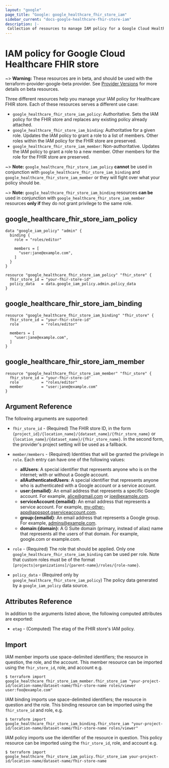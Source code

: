```yaml
---
layout: "google"
page_title: "Google: google_healthcare_fhir_store_iam"
sidebar_current: "docs-google-healthcare-fhir-store-iam"
description: |-
 Collection of resources to manage IAM policy for a Google Cloud Healthcare FHIR store.
---
```


# IAM policy for Google Cloud Healthcare FHIR store

~> **Warning:** These resources are in beta, and should be used with the terraform-provider-google-beta provider.
See [Provider Versions](https://terraform.io/docs/providers/google/guides/provider_versions.html) for more details on beta resources.

Three different resources help you manage your IAM policy for Healthcare FHIR store. Each of these resources serves a different use case:

* `google_healthcare_fhir_store_iam_policy`: Authoritative. Sets the IAM policy for the FHIR store and replaces any existing policy already attached.
* `google_healthcare_fhir_store_iam_binding`: Authoritative for a given role. Updates the IAM policy to grant a role to a list of members. Other roles within the IAM policy for the FHIR store are preserved.
* `google_healthcare_fhir_store_iam_member`: Non-authoritative. Updates the IAM policy to grant a role to a new member. Other members for the role for the FHIR store are preserved.

~> **Note:** `google_healthcare_fhir_store_iam_policy` **cannot** be used in conjunction with `google_healthcare_fhir_store_iam_binding` and `google_healthcare_fhir_store_iam_member` or they will fight over what your policy should be.

~> **Note:** `google_healthcare_fhir_store_iam_binding` resources **can be** used in conjunction with `google_healthcare_fhir_store_iam_member` resources **only if** they do not grant privilege to the same role.

## google\_healthcare\_fhir\_store\_iam\_policy

```hcl
data "google_iam_policy" "admin" {
  binding {
    role = "roles/editor"

    members = [
      "user:jane@example.com",
    ]
  }
}

resource "google_healthcare_fhir_store_iam_policy" "fhir_store" {
  fhir_store_id = "your-fhir-store-id"
  policy_data   = data.google_iam_policy.admin.policy_data
}
```

## google\_healthcare\_fhir\_store\_iam\_binding

```hcl
resource "google_healthcare_fhir_store_iam_binding" "fhir_store" {
  fhir_store_id = "your-fhir-store-id"
  role          = "roles/editor"

  members = [
    "user:jane@example.com",
  ]
}
```

## google\_healthcare\_fhir\_store\_iam\_member

```hcl
resource "google_healthcare_fhir_store_iam_member" "fhir_store" {
  fhir_store_id = "your-fhir-store-id"
  role          = "roles/editor"
  member        = "user:jane@example.com"
}
```

## Argument Reference

The following arguments are supported:

* `fhir_store_id` - (Required) The FHIR store ID, in the form
    `{project_id}/{location_name}/{dataset_name}/{fhir_store_name}` or
    `{location_name}/{dataset_name}/{fhir_store_name}`. In the second form, the provider's
    project setting will be used as a fallback.

* `member/members` - (Required) Identities that will be granted the privilege in `role`.
  Each entry can have one of the following values:
  * **allUsers**: A special identifier that represents anyone who is on the internet; with or without a Google account.
  * **allAuthenticatedUsers**: A special identifier that represents anyone who is authenticated with a Google account or a service account.
  * **user:{emailid}**: An email address that represents a specific Google account. For example, alice@gmail.com or joe@example.com.
  * **serviceAccount:{emailid}**: An email address that represents a service account. For example, my-other-app@appspot.gserviceaccount.com.
  * **group:{emailid}**: An email address that represents a Google group. For example, admins@example.com.
  * **domain:{domain}**: A G Suite domain (primary, instead of alias) name that represents all the users of that domain. For example, google.com or example.com.

* `role` - (Required) The role that should be applied. Only one
    `google_healthcare_fhir_store_iam_binding` can be used per role. Note that custom roles must be of the format
    `[projects|organizations]/{parent-name}/roles/{role-name}`.

* `policy_data` - (Required only by `google_healthcare_fhir_store_iam_policy`) The policy data generated by
  a `google_iam_policy` data source.

## Attributes Reference

In addition to the arguments listed above, the following computed attributes are
exported:

* `etag` - (Computed) The etag of the FHIR store's IAM policy.

## Import

IAM member imports use space-delimited identifiers; the resource in question, the role, and the account.  This member resource can be imported using the `fhir_store_id`, role, and account e.g.

```
$ terraform import google_healthcare_fhir_store_iam_member.fhir_store_iam "your-project-id/location-name/dataset-name/fhir-store-name roles/viewer user:foo@example.com"
```

IAM binding imports use space-delimited identifiers; the resource in question and the role.  This binding resource can be imported using the `fhir_store_id` and role, e.g.

```
$ terraform import google_healthcare_fhir_store_iam_binding.fhir_store_iam "your-project-id/location-name/dataset-name/fhir-store-name roles/viewer"
```

IAM policy imports use the identifier of the resource in question.  This policy resource can be imported using the `fhir_store_id`, role, and account e.g.

```
$ terraform import google_healthcare_fhir_store_iam_policy.fhir_store_iam your-project-id/location-name/dataset-name/fhir-store-name
```
